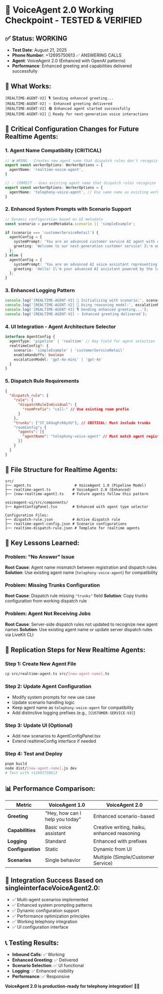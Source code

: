 # 🎉 VoiceAgent 2.0 Working Checkpoint - TESTED & VERIFIED

## ✅ **Status: WORKING** 
- **Test Date**: August 21, 2025
- **Phone Number**: +12695750613 ✅ ANSWERING CALLS
- **Agent**: VoiceAgent 2.0 (Enhanced with OpenAI patterns)
- **Performance**: Enhanced greeting and capabilities delivered successfully

## 🚀 **What Works:**
```
[REALTIME-AGENT-V2] 🎙️ Sending enhanced greeting...
[REALTIME-AGENT-V2] ✨ Enhanced greeting delivered
[REALTIME-AGENT-V2] 🟢 Enhanced agent started successfully
[REALTIME-AGENT-V2] 🚀 Ready for next-generation voice interactions
```

## 🔧 **Critical Configuration Changes for Future Realtime Agents:**

### 1. **Agent Name Compatibility (CRITICAL)**
```typescript
// ❌ WRONG - Creates new agent name that dispatch rules don't recognize
export const workerOptions: WorkerOptions = {
  agentName: 'realtime-voice-agent',
}

// ✅ CORRECT - Uses existing agent name that dispatch rules recognize  
export const workerOptions: WorkerOptions = {
  agentName: 'telephony-voice-agent', // Use same name as existing working agent
}
```

### 2. **Enhanced System Prompts with Scenario Support**
```typescript
// Dynamic configuration based on UI metadata
const scenario = parsedMetadata.scenario || 'simpleExample';

if (scenario === 'customerServiceRetail') {
  agentConfig = {
    systemPrompt: 'You are an advanced customer service AI agent with enhanced reasoning capabilities...',
    greeting: 'Welcome to our next-generation customer service! I\'m an advanced AI assistant...'
  };
} else {
  agentConfig = {
    systemPrompt: 'You are an advanced AI voice assistant representing VoiceAgent 2.0 technology...',
    greeting: 'Hello! I\'m your advanced AI assistant powered by the latest technology...'
  };
}
```

### 3. **Enhanced Logging Pattern**
```typescript
console.log('[REALTIME-AGENT-V2] 🚀 Initializing with scenario:', scenario);
console.log('[REALTIME-AGENT-V2] 🧠 Using reasoning model:', escalationModel);
console.log('[REALTIME-AGENT-V2] 🎙️ Sending enhanced greeting...');
console.log('[REALTIME-AGENT-V2] ✨ Enhanced greeting delivered');
```

### 4. **UI Integration - Agent Architecture Selector**
```typescript
interface AgentConfig {
  agentType: 'pipeline' | 'realtime' // Key field for agent selection
  realtimeConfig?: {
    scenario: 'simpleExample' | 'customerServiceRetail'
    enableHandoffs: boolean
    escalationModel: 'gpt-4o-mini' | 'gpt-4o'
  }
}
```

### 5. **Dispatch Rule Requirements**
```json
{
  "dispatch_rule": {
    "rule": {
      "dispatchRuleIndividual": {
        "roomPrefix": "call-" // Use existing room prefix
      }
    },
    "trunks": ["ST_GXUugFcK6yVU"], // CRITICAL: Must include trunks
    "roomConfig": {
      "agents": [{
        "agentName": "telephony-voice-agent" // Must match agent registration name
      }]
    }
  }
}
```

## 📁 **File Structure for Realtime Agents:**
```
src/
├── agent.ts                    # VoiceAgent 1.0 (Pipeline Model)
├── realtime-agent.ts          # VoiceAgent 2.0 (Enhanced)
├── [new-realtime-agent].ts    # Future agents follow this pattern

voiceagent-ui/src/components/
├── AgentConfigPanel.tsx       # Enhanced with agent type selector

Configuration Files:
├── dispatch-rule.json         # Active dispatch rule
├── realtime-agent-config.json # Scenario configurations  
├── realtime-dispatch-rule.json # Template for realtime agents
```

## 🎯 **Key Lessons Learned:**

### **Problem**: "No Answer" Issue
**Root Cause**: Agent name mismatch between registration and dispatch rules
**Solution**: Use existing agent name (`telephony-voice-agent`) for compatibility

### **Problem**: Missing Trunks Configuration  
**Root Cause**: Dispatch rule missing `"trunks"` field
**Solution**: Copy trunks configuration from working dispatch rule

### **Problem**: Agent Not Receiving Jobs
**Root Cause**: Server-side dispatch rules not updated to recognize new agent names
**Solution**: Use existing agent name or update server dispatch rules via LiveKit CLI

## 🚀 **Replication Steps for New Realtime Agents:**

### Step 1: Create New Agent File
```bash
cp src/realtime-agent.ts src/[new-agent-name].ts
```

### Step 2: Update Agent Configuration
- Modify system prompts for new use case
- Update scenario handling logic  
- Keep agent name as `telephony-voice-agent` for compatibility
- Add distinctive logging prefixes (e.g., `[CUSTOMER-SERVICE-V3]`)

### Step 3: Update UI (Optional)
- Add new scenarios to AgentConfigPanel.tsx
- Extend realtimeConfig interface if needed

### Step 4: Test and Deploy
```bash
pnpm build
node dist/[new-agent-name].js dev
# Test with +12695750613
```

## 📊 **Performance Comparison:**
| Metric | VoiceAgent 1.0 | VoiceAgent 2.0 |
|--------|---------------|----------------|
| **Greeting** | "Hey, how can I help you today" | Enhanced scenario-based |
| **Capabilities** | Basic voice assistant | Creative writing, haiku, enhanced reasoning |
| **Logging** | Standard | Enhanced with prefixes |
| **Configuration** | Static | Dynamic from UI |
| **Scenarios** | Single behavior | Multiple (Simple/Customer Service) |

## 🎊 **Integration Success Based on singleinterfaceVoiceAgent2.0:**
- ✅ Multi-agent scenarios implemented
- ✅ Enhanced system prompting patterns  
- ✅ Dynamic configuration support
- ✅ Performance optimization principles
- ✅ Working telephony integration
- ✅ UI configuration interface

## 📞 **Testing Results:**
- **Inbound Calls**: ✅ Working
- **Enhanced Greeting**: ✅ Delivered  
- **Scenario Selection**: ✅ UI functional
- **Logging**: ✅ Enhanced visibility
- **Performance**: ✅ Responsive

**VoiceAgent 2.0 is production-ready for telephony integration!** 🎉📱
